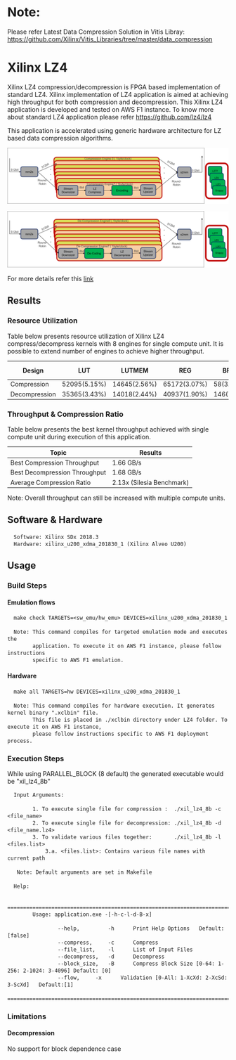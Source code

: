# Note:
Please refer Latest Data Compression Solution in Vitis Libray:
https://github.com/Xilinx/Vitis_Libraries/tree/master/data_compression
# Xilinx LZ4  

Xilinx LZ4 compression/decompression is FPGA based implementation of standard LZ4. 
Xilinx implementation of LZ4 application is aimed at achieving high throughput for both compression and decompression.
This Xilinx LZ4 application is developed and tested on AWS F1 instance. To know
more about standard LZ4 application please refer https://github.com/lz4/lz4

This application is accelerated using generic hardware architecture for LZ based data compression algorithms.

![LZx compress select](../img/lzx_comp.png) <br />

![LZx decompress select](../img/lzx_decomp.png) <br />

For more details refer this [link](https://gitenterprise.xilinx.com/heeran/xil_lz4/blob/master/README.md)


## Results

### Resource Utilization <br />

Table below presents resource utilization of Xilinx LZ4 compress/decompress
kernels with 8 engines for single compute unit. It is possible to extend number of engines to achieve higher throughput.


| Design | LUT | LUTMEM | REG | BRAM | URAM| DSP | Fmax (MHz) |
| --------------- | --- | ------ | --- | ---- | --- | -----| -----|
| Compression     | 52095(5.15%) | 14645(2.56%)|65172(3.07%)|58(3.20%) | 48(5.00%)|1(0.01%)|274|
| Decompression     | 35365(3.43%) | 14018(2.44%)|40937(1.90%)|146(7.93%)|0|1(0.01%)|299|


### Throughput & Compression Ratio

Table below presents the best kernel throughput achieved with single compute unit during execution of this application.

| Topic| Results| 
|-------|--------|
|Best Compression Throughput|1.66 GB/s|
|Best Decompression Throughput| 1.68 GB/s |
|Average Compression Ratio| 2.13x (Silesia Benchmark)|

Note: Overall throughput can still be increased with multiple compute units.

## Software & Hardware

```
  Software: Xilinx SDx 2018.3
  Hardware: xilinx_u200_xdma_201830_1 (Xilinx Alveo U200)
```
 
## Usage


### Build Steps

#### Emulation flows
```
  make check TARGETS=<sw_emu/hw_emu> DEVICES=xilinx_u200_xdma_201830_1
  
  Note: This command compiles for targeted emulation mode and executes the
        application. To execute it on AWS F1 instance, please follow instructions
        specific to AWS F1 emulation.
```
#### Hardware

```
  make all TARGETS=hw DEVICES=xilinx_u200_xdma_201830_1

  Note: This command compiles for hardware execution. It generates kernel binary ".xclbin" file. 
        This file is placed in ./xclbin directory under LZ4 folder. To execute it on AWS F1 instance, 
        please follow instructions specific to AWS F1 deployment process.

```

### Execution Steps

While using PARALLEL_BLOCK (8 default) the generated executable would be
"xil_lz4_8b"

```
  Input Arguments: 
    
        1. To execute single file for compression :  ./xil_lz4_8b -c <file_name>
        2. To execute single file for decompression: ./xil_lz4_8b -d <file_name.lz4>
        3. To validate various files together:       ./xil_lz4_8b -l <files.list>
            3.a. <files.list>: Contains various file names with current path    
        
   Note: Default arguments are set in Makefile

  Help:

        ===============================================================================================
        Usage: application.exe -[-h-c-l-d-B-x]

                --help,         -h      Print Help Options   Default: [false]
                --compress,     -c      Compress
                --file_list,    -l      List of Input Files
                --decompress,   -d      Decompress
                --block_size,   -B      Compress Block Size [0-64: 1-256: 2-1024: 3-4096] Default: [0]
                --flow,     -x      Validation [0-All: 1-XcXd: 2-XcSd: 3-ScXd]   Default:[1]
        ===============================================================================================

```


### Limitations

#### Decompression

No support for block dependence case




